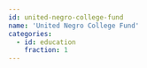 ```yaml
---
id: united-negro-college-fund
name: 'United Negro College Fund'
categories:
  - id: education
    fraction: 1
---
```

